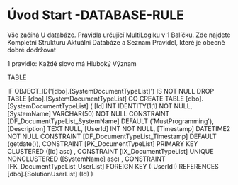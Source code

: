 ﻿# Úvod   Start -DATABASE-RULE  

Vše začíná U databáze. 
Pravidla určující MultiLogiku v 1 Balíčku.
Zde najdete Kompletní Strukturu Aktuální Databáze
a Seznam Pravidel, které je obecně dobré dodržovat

1 pravidlo: Každé slovo má Hluboký Význam

TABLE


 IF OBJECT_ID('[dbo].[SystemDocumentTypeList]') IS NOT NULL 
 DROP TABLE [dbo].[SystemDocumentTypeList] 
 GO
 CREATE TABLE [dbo].[SystemDocumentTypeList] ( 
 [Id]           INT              IDENTITY(1,1)          NOT NULL,
 [SystemName]   VARCHAR(50)                             NOT NULL  CONSTRAINT [DF_DocumentTypeList_SystemName] DEFAULT ('MustProgramming'),
 [Description]  TEXT                                        NULL,
 [UserId]       INT                                     NOT NULL,
 [Timestamp]    DATETIME2                               NOT NULL  CONSTRAINT [DF_DocumentTypeList_Timestamp] DEFAULT (getdate()),
 CONSTRAINT   [PK_DocumentTypeList]  PRIMARY KEY CLUSTERED    ([Id] asc) ,
 CONSTRAINT   [IX_DocumentTypeList]  UNIQUE      NONCLUSTERED ([SystemName] asc) ,
 CONSTRAINT [FK_DocumentTypeList_UserList] FOREIGN KEY ([UserId]) REFERENCES [dbo].[SolutionUserList] (Id) )
 
 